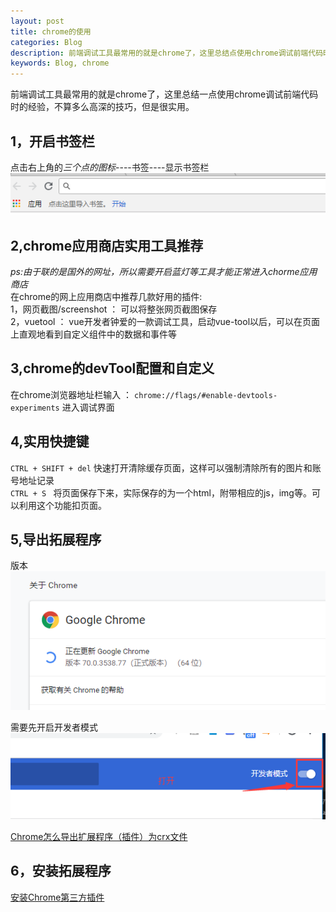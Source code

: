 ```yaml
---
layout: post
title: chrome的使用
categories: Blog
description: 前端调试工具最常用的就是chrome了，这里总结点使用chrome调试前端代码时的经验
keywords: Blog, chrome
---
```


前端调试工具最常用的就是chrome了，这里总结一点使用chrome调试前端代码时的经验，不算多么高深的技巧，但是很实用。

1，开启书签栏
----
点击右上角的*三个点的图标*----书签----显示书签栏
![](/images/blog/chrome-screenshot.png)


2,chrome应用商店实用工具推荐
-----
*ps:由于联的是国外的网址，所以需要开启蓝灯等工具才能正常进入chorme应用商店*     
在chrome的网上应用商店中推荐几款好用的插件:       
1，网页截图/screenshot ： 可以将整张网页截图保存     
2，vuetool ： vue开发者钟爱的一款调试工具，启动vue-tool以后，可以在页面上直观地看到自定义组件中的数据和事件等       



3,chrome的devTool配置和自定义
----
在chrome浏览器地址栏输入 ： `chrome://flags/#enable-devtools-experiments` 进入调试界面      

4,实用快捷键
----
 `CTRL + SHIFT + del`  快速打开清除缓存页面，这样可以强制清除所有的图片和账号地址记录      
`CTRL + S ` 将页面保存下来，实际保存的为一个html，附带相应的js，img等。可以利用这个功能扣页面。

5,导出拓展程序
----
版本
![](/images/blog/chrome70.0.png)

需要先开启开发者模式
![](/images/blog/chrome-kaifa.png)

[Chrome怎么导出扩展程序（插件）为crx文件](https://jingyan.baidu.com/article/9158e0004ff9bba25512284d.html)      

6，安装拓展程序
----
[安装Chrome第三方插件](https://jingyan.baidu.com/article/e5c39bf56286ae39d6603374.html)
